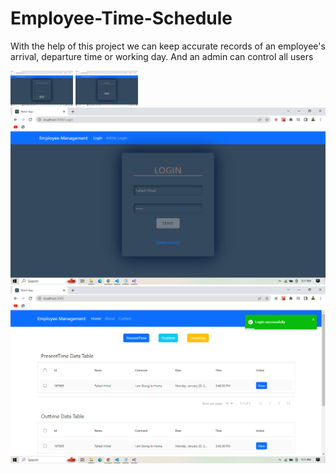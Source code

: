 # Employee-Time-Schedule

With the help of this project we can keep accurate records of an employee's arrival, departure time or working day. And an admin can control all users



<img src="Project-img/1.png"  width="100"/>
<img src="Project-img/2.png" width="100"/>
<img src="Project-img/3.png" />
<img src="Project-img/4.png" />
